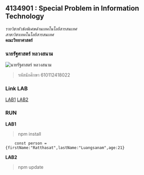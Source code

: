 ## 4134901 : Special Problem in Information Technology  

*รายวิชาหัวข้อพิเศษด้านเทคโนโลยีสารสนเทศ*  
_สาขาวิชาเทคโนโลยีสารสนเทศ_  
**คณะวิทยาศาสตร์**  

### นายรัฐศาสตร์ หลวงสนาม  

![นายรัฐศาสตร์ หลวงสนาม](https://scontent.fnak1-1.fna.fbcdn.net/v/t39.30808-6/247187536_4256744251100684_6445726673784223922_n.jpg?_nc_cat=110&ccb=1-5&_nc_sid=09cbfe&_nc_eui2=AeE8HOGwIBxzADzwdytESjNICUUXX_vtGMwJRRdf--0YzH4ugIAUWtI_HIK87jRBTVv_k_zzONxUd2w-DhWT_T8h&_nc_ohc=qVQJ64SncCEAX_vZjoR&_nc_oc=AQnReE4aZtWnh__zMX6nA7A_EjTI18E125IHQ5NNqRBU-QhfQ0Z3IZoPGeLUdrgnw70&_nc_ht=scontent.fnak1-1.fna&oh=1de229e0d0a50af855dc9c7f4c44b25d&oe=61A2AD95)
>รหัสนักศึกษา 610112418022

### Link LAB  

[LAB1](https://github.com/ratthasat12/4134901-2-64/tree/master/LAB1)
[LAB2](https://github.com/ratthasat12/4134901-2-64/tree/master/LAB2)

### RUN  

**LAB1**  

>npm install
```
    const person = {firstName:"Ratthasat",lastName:"Luangsanam",age:21}
```

**LAB2**
>npm update